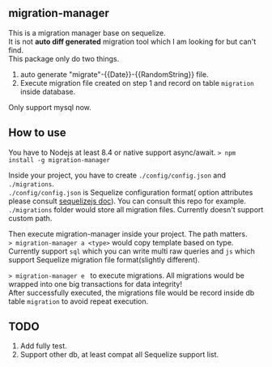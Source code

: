 ## migration-manager
This is a migration manager base on sequelize.  
It is not **auto diff generated** migration tool which I am looking for but can't find.  
This package only do two things.  
1. auto generate "migrate"-{{Date}}-{{RandomString}} file.
2. Execute migration file created on step 1 and record on table `migration` inside database.  

Only support mysql now.

## How to use
You have to Nodejs at least 8.4 or native support async/await.
 `> npm install -g migration-manager`   

Inside your project, you have to create `./config/config.json` and `./migrations`.  
`./config/config.json` is Sequelize configuration format( option attributes please consult [sequelizejs doc](http://docs.sequelizejs.com/manual/installation/usage.html#options)). You can consult this repo for example.  
`./migrations` folder would store all migration files. Currently doesn't support custom path.  

Then execute migration-manager inside your project. The path matters.  
`> migration-manager a <type>` would copy template based on type. Currently support `sql` which you can write multi raw queries and `js` which support Sequelize migration file format(slightly different).  

`> migration-manager e `  to execute migrations. All migrations would be wrapped into one big transactions for data integrity!    
After successfully executed, the migrations file would be record inside db table `migration` to avoid repeat execution. 

## TODO
1. Add fully test.
2. Support other db, at least compat all Sequelize support list.